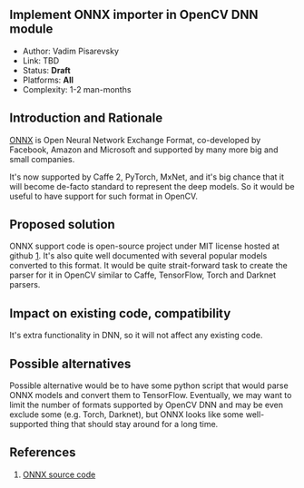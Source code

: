 ## Implement ONNX importer in OpenCV DNN module

* Author: Vadim Pisarevsky
* Link: TBD
* Status: **Draft**
* Platforms: **All**
* Complexity: 1-2 man-months

## Introduction and Rationale

[ONNX](https://onnx.ai) is Open Neural Network Exchange Format, co-developed by Facebook, Amazon and Microsoft and supported by many more big and small companies.

It's now supported by Caffe 2, PyTorch, MxNet, and it's big chance that it will become de-facto standard to represent the deep models. So it would be useful to have support for such format in OpenCV.

## Proposed solution

ONNX support code is open-source project under MIT license hosted at github [1](https://github.com/onnx/onnx). It's also quite well documented with several popular models converted to this format. It would be quite strait-forward task to create the parser for it in OpenCV similar to Caffe, TensorFlow, Torch and Darknet parsers.

## Impact on existing code, compatibility

It's extra functionality in DNN, so it will not affect any existing code.

## Possible alternatives

Possible alternative would be to have some python script that would parse ONNX models and convert them to TensorFlow. Eventually, we may want to limit the number of formats supported by OpenCV DNN and may be even exclude some (e.g. Torch, Darknet), but ONNX looks like some well-supported thing that should stay around for a long time.

## References

1. [ONNX source code](https://github.com/onnx/onnx)

